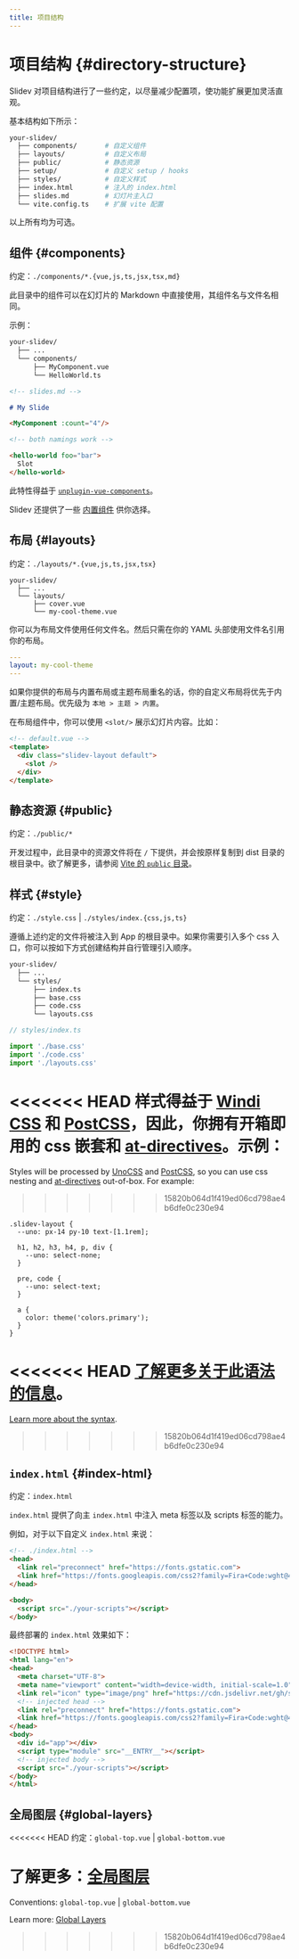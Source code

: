 ```yaml
---
title: 项目结构
---
```


# 项目结构 {#directory-structure}

Slidev 对项目结构进行了一些约定，以尽量减少配置项，使功能扩展更加灵活直观。

基本结构如下所示：

```bash
your-slidev/
  ├── components/       # 自定义组件
  ├── layouts/          # 自定义布局
  ├── public/           # 静态资源
  ├── setup/            # 自定义 setup / hooks
  ├── styles/           # 自定义样式
  ├── index.html        # 注入的 index.html
  ├── slides.md         # 幻灯片主入口
  └── vite.config.ts    # 扩展 vite 配置
```

以上所有均为可选。

## 组件 {#components}

约定：`./components/*.{vue,js,ts,jsx,tsx,md}`

此目录中的组件可以在幻灯片的 Markdown 中直接使用，其组件名与文件名相同。

示例：

```bash
your-slidev/
  ├── ...
  └── components/
      ├── MyComponent.vue
      └── HelloWorld.ts
```

```md
<!-- slides.md -->

# My Slide

<MyComponent :count="4"/>

<!-- both namings work -->

<hello-world foo="bar">
  Slot
</hello-world>
```

此特性得益于 [`unplugin-vue-components`](https://github.com/antfu/unplugin-vue-components)。

Slidev 还提供了一些 [内置组件](/builtin/components) 供你选择。

## 布局 {#layouts}

约定：`./layouts/*.{vue,js,ts,jsx,tsx}`

```
your-slidev/
  ├── ...
  └── layouts/
      ├── cover.vue
      └── my-cool-theme.vue
```

你可以为布局文件使用任何文件名。然后只需在你的 YAML 头部使用文件名引用你的布局。

```yaml
---
layout: my-cool-theme
---
```

如果你提供的布局与内置布局或主题布局重名的话，你的自定义布局将优先于内置/主题布局。优先级为 `本地 > 主题 > 内置`。

在布局组件中，你可以使用 `<slot/>` 展示幻灯片内容。比如：

```html
<!-- default.vue -->
<template>
  <div class="slidev-layout default">
    <slot />
  </div>
</template>
```

## 静态资源 {#public}

约定：`./public/*`

开发过程中，此目录中的资源文件将在 `/` 下提供，并会按原样复制到 dist 目录的根目录中。欲了解更多，请参阅 [Vite 的 `public` 目录](https://cn.vitejs.dev/guide/assets.html#the-public-directory)。

## 样式 {#style}

约定：`./style.css` | `./styles/index.{css,js,ts}`

遵循上述约定的文件将被注入到 App 的根目录中。如果你需要引入多个 css 入口，你可以按如下方式创建结构并自行管理引入顺序。

```bash
your-slidev/
  ├── ...
  └── styles/
      ├── index.ts
      ├── base.css
      ├── code.css
      └── layouts.css
```

```ts
// styles/index.ts

import './base.css'
import './code.css'
import './layouts.css'
```

<<<<<<< HEAD
样式得益于 [Windi CSS](https://windicss.org/) 和 [PostCSS](https://postcss.org/)，因此，你拥有开箱即用的 css 嵌套和 [at-directives](https://windicss.org/features/directives.html)。示例：
=======
Styles will be processed by [UnoCSS](https://unocss.dev/) and [PostCSS](https://postcss.org/), so you can use css nesting and [at-directives](https://unocss.dev/transformers/directives#apply) out-of-box. For example:
>>>>>>> 15820b064d1f419ed06cd798ae4b6dfe0c230e94

```less
.slidev-layout {
  --uno: px-14 py-10 text-[1.1rem];

  h1, h2, h3, h4, p, div {
    --uno: select-none;
  }

  pre, code {
    --uno: select-text;
  }

  a {
    color: theme('colors.primary');
  }
}
```

<<<<<<< HEAD
[了解更多关于此语法的信息](https://windicss.org/features/directives.html)。
=======
[Learn more about the syntax](https://unocss.dev/transformers/directives#apply).
>>>>>>> 15820b064d1f419ed06cd798ae4b6dfe0c230e94

## `index.html` {#index-html}

约定：`index.html`

`index.html` 提供了向主 `index.html` 中注入 meta 标签以及 scripts 标签的能力。

例如，对于以下自定义 `index.html` 来说：

```html
<!-- ./index.html -->
<head>
  <link rel="preconnect" href="https://fonts.gstatic.com">
  <link href="https://fonts.googleapis.com/css2?family=Fira+Code:wght@400;600&family=Nunito+Sans:wght@200;400;600&display=swap" rel="stylesheet">
</head>

<body>
  <script src="./your-scripts"></script>
</body>
```

最终部署的 `index.html` 效果如下：

```html
<!DOCTYPE html>
<html lang="en">
<head>
  <meta charset="UTF-8">
  <meta name="viewport" content="width=device-width, initial-scale=1.0">
  <link rel="icon" type="image/png" href="https://cdn.jsdelivr.net/gh/slidevjs/slidev/assets/favicon.png">
  <!-- injected head -->
  <link rel="preconnect" href="https://fonts.gstatic.com">
  <link href="https://fonts.googleapis.com/css2?family=Fira+Code:wght@400;600&family=Nunito+Sans:wght@200;400;600&display=swap" rel="stylesheet">
</head>
<body>
  <div id="app"></div>
  <script type="module" src="__ENTRY__"></script>
  <!-- injected body -->
  <script src="./your-scripts"></script>
</body>
</html>
```

## 全局图层 {#global-layers}

<<<<<<< HEAD
约定：`global-top.vue` | `global-bottom.vue`

了解更多：[全局图层](/custom/global-layers)
=======
Conventions: `global-top.vue` | `global-bottom.vue`

Learn more: [Global Layers](/custom/global-layers)
>>>>>>> 15820b064d1f419ed06cd798ae4b6dfe0c230e94
